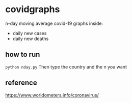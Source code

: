 # covidgraphs
n-day moving average covid-19 graphs
inside:
- daily new cases
- daily new deaths

## how to run
`python nday.py`
Then type the country and the n you want

## reference
https://www.worldometers.info/coronavirus/
